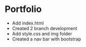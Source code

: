 # Portfolio
- Add index.html
- Created 2 branch development 
- Add style.css and img folder
- Created a nav bar with bootstrap 
